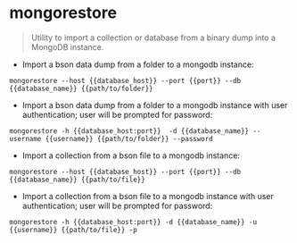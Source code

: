 # mongorestore

> Utility to import a collection or database from a binary dump into a MongoDB instance.

- Import a bson data dump from a folder to a mongodb instance:

`mongorestore --host {{database_host}} --port {{port}} --db {{database_name}} {{path/to/folder}}`

- Import a bson data dump from a folder to a mongodb instance with user authentication; user will be prompted for password:

`mongorestore -h {{database_host:port}}  -d {{database_name}} --username {{username}} {{path/to/folder}} --password`

- Import a collection from a bson file to a mongodb instance:

`mongorestore --host {{database_host}} --port {{port}} --db {{database_name}} {{path/to/file}}`

- Import a collection from a bson file to a mongodb instance with user authentication; user will be prompted for password:

`mongorestore -h {{database_host:port}} -d {{database_name}} -u {{username}} {{path/to/file}} -p`
